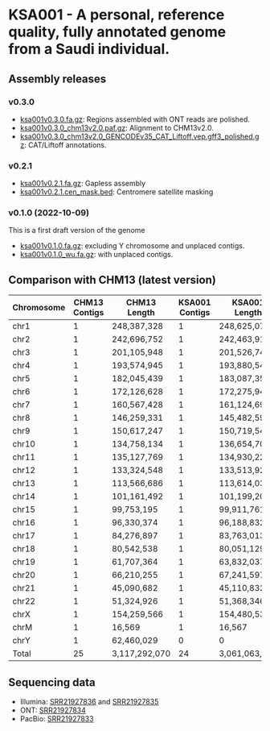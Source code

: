 # KSA001 - A personal, reference quality, fully annotated genome from a Saudi individual.


## Assembly releases

### v0.3.0

* [ksa001v0.3.0.fa.gz](https://bio2vec.cbrc.kaust.edu.sa/data/ksa001/v0.3.0/ksa001v0.3.0.fa.gz): Regions assembled with ONT reads are polished.
* [ksa001v0.3.0_chm13v2.0.paf.gz](https://bio2vec.cbrc.kaust.edu.sa/data/ksa001/v0.3.0/ksa001v0.3.0_chm13v2.0.paf.gz): Alignment to CHM13v2.0.
* [ksa001v0.3.0_chm13v2.0_GENCODEv35_CAT_Liftoff.vep.gff3_polished.gz](https://bio2vec.cbrc.kaust.edu.sa/data/ksa001/v0.3.0/ksa001v0.3.0_chm13v2.0_GENCODEv35_CAT_Liftoff.vep.gff3_polished.gz): CAT/Liftoff annotations.

### v0.2.1

* [ksa001v0.2.1.fa.gz](https://bio2vec.cbrc.kaust.edu.sa/data/ksa001/v0.2.1/ksa001v0.2.1.fa.gz): Gapless assembly
* [ksa001v0.2.1.cen_mask.bed](https://bio2vec.cbrc.kaust.edu.sa/data/ksa001/v0.2.1/ksa001v0.2.1.cen_mask.bed): Centromere satellite masking

### v0.1.0 (2022-10-09)
This is a first draft version of the genome

* [ksa001v0.1.0.fa.gz](https://bio2vec.cbrc.kaust.edu.sa/data/ksa001/v0.1.0/ksa001v0.1.0.fa.gz):
  excluding Y chromosome and unplaced contigs.
* [ksa001v0.1.0_wu.fa.gz](https://bio2vec.cbrc.kaust.edu.sa/data/ksa001/v0.1.0/ksa001v0.1.0_wu.fa.gz):
  with unplaced contigs.


## Comparison with CHM13 (latest version)

|Chromosome | CHM13 Contigs | CHM13 Length| KSA001 Contigs | KSA001 Length |
| --------- | ------------- | ----------- | -------------- | ------------- |
|chr1 | 1 | 248,387,328 | 1 | 248,625,070|
|chr2 | 1 | 242,696,752 | 1 | 242,463,915|
|chr3 | 1 | 201,105,948 | 1 | 201,526,745|
|chr4 | 1 | 193,574,945 | 1 | 193,880,546|
|chr5 | 1 | 182,045,439 | 1 | 183,087,356|
|chr6 | 1 | 172,126,628 | 1 | 172,275,941|
|chr7 | 1 | 160,567,428 | 1 | 161,124,695|
|chr8 | 1 | 146,259,331 | 1 | 145,482,597|
|chr9 | 1 | 150,617,247 | 1 | 150,719,540|
|chr10 | 1 | 134,758,134 | 1 | 136,654,702|
|chr11 | 1 | 135,127,769 | 1 | 134,930,229|
|chr12 | 1 | 133,324,548 | 1 | 133,513,923|
|chr13 | 1 | 113,566,686 | 1 | 113,614,036|
|chr14 | 1 | 101,161,492 | 1 | 101,199,206|
|chr15 | 1 | 99,753,195 | 1 | 99,911,761|
|chr16 | 1 | 96,330,374 | 1 | 96,188,832|
|chr17 | 1 | 84,276,897 | 1 | 83,763,013|
|chr18 | 1 | 80,542,538 | 1 | 80,051,129|
|chr19 | 1 | 61,707,364 | 1 | 63,832,037|
|chr20 | 1 | 66,210,255 | 1 | 67,241,597|
|chr21 | 1 | 45,090,682 | 1 | 45,110,832|
|chr22 | 1 | 51,324,926 | 1 | 51,368,346|
|chrX | 1 | 154,259,566 | 1 | 154,480,539|
|chrM | 1 | 16,569 | 1 | 16,567|
|chrY | 1 | 62,460,029 | 0 | 0 |
|Total | 25 | 3,117,292,070 | 24 | 3,061,063,154|

## Sequencing data
* Illumina: [SRR21927836](https://www.ncbi.nlm.nih.gov/sra/?term=SRR21927836) and [SRR21927835](https://www.ncbi.nlm.nih.gov/sra/?term=SRR21927835)
* ONT: [SRR21927834](https://www.ncbi.nlm.nih.gov/sra/?term=SRR21927834)
* PacBio: [SRR21927833](https://www.ncbi.nlm.nih.gov/sra/?term=SRR21927833)
